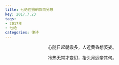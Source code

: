 ```yaml
---
title: 七绝侄摄朝影而另想
key: 2017.7.23
tags: 
- 2017年 
- 七绝
categories: 律诗
---
```


<p align="center">心随日起朝霞多，人近黄昏想婆娑。
</p>
<p align="center">冷热无常才变幻，抬头月远奈其何。
</p>
